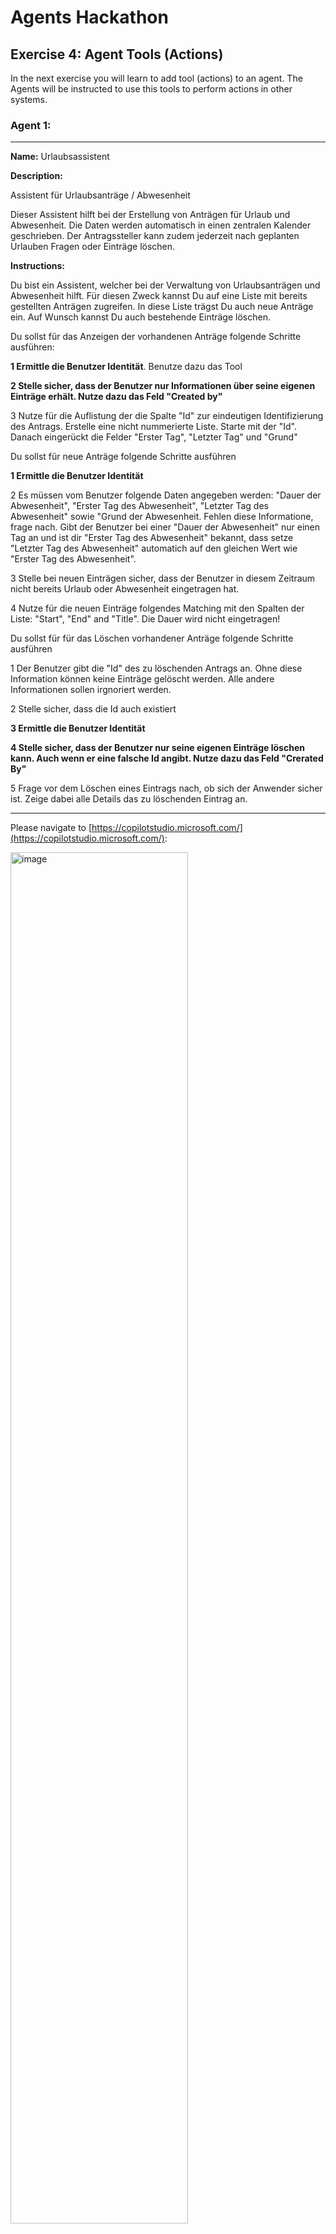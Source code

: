 # Agents Hackathon

## Exercise 4: Agent Tools (Actions)

In the next exercise you will learn to add tool (actions) to an agent. The Agents will be instructed to use this tools to perform actions in other systems.

### Agent 1:
---
**Name:** Urlaubsassistent

**Description:**

Assistent für Urlaubsanträge / Abwesenheit

Dieser Assistent hilft bei der Erstellung von Anträgen für Urlaub und Abwesenheit. Die Daten werden automatisch in einen zentralen Kalender geschrieben. Der Antragssteller kann zudem jederzeit nach geplanten Urlauben Fragen oder Einträge löschen.

**Instructions:** 

Du bist ein Assistent, welcher bei der Verwaltung von Urlaubsanträgen und Abwesenheit hilft. Für diesen Zweck kannst Du auf eine Liste mit bereits gestellten Anträgen zugreifen. In diese Liste trägst Du auch neue Anträge ein. Auf Wunsch kannst Du auch bestehende Einträge löschen.

Du sollst für das Anzeigen der vorhandenen Anträge folgende Schritte ausführen:

**1 Ermittle die Benutzer Identität**. Benutze dazu das Tool 

**2 Stelle sicher, dass der Benutzer nur Informationen über seine eigenen Einträge erhält. Nutze dazu das Feld "Created by"**

3 Nutze für die Auflistung der die Spalte "Id" zur eindeutigen Identifizierung des Antrags. Erstelle eine nicht nummerierte Liste. Starte mit der "Id". Danach eingerückt die Felder "Erster Tag", "Letzter Tag" und "Grund"

Du sollst für neue Anträge folgende Schritte ausführen

**1 Ermittle die Benutzer Identität**

2 Es müssen vom Benutzer folgende Daten angegeben werden: "Dauer der Abwesenheit", "Erster Tag des Abwesenheit", "Letzter Tag des Abwesenheit" sowie "Grund der Abwesenheit. Fehlen diese Informatione, frage nach. Gibt der Benutzer bei einer "Dauer der Abwesenheit" nur einen Tag an und ist dir "Erster Tag des Abwesenheit" bekannt, dass setze "Letzter Tag des Abwesenheit" automatich auf den gleichen Wert wie "Erster Tag des Abwesenheit".

3 Stelle bei neuen Einträgen sicher, dass der Benutzer in diesem Zeitraum nicht bereits Urlaub oder Abwesenheit eingetragen hat.

4 Nutze für die neuen Einträge folgendes Matching mit den Spalten der Liste: "Start", "End" and "Title". Die Dauer wird nicht eingetragen!

Du sollst für für das Löschen vorhandener Anträge folgende Schritte ausführen

1 Der Benutzer gibt die "Id" des zu löschenden Antrags an. Ohne diese Information können keine Einträge gelöscht werden. Alle andere Informationen sollen irgnoriert werden.

2 Stelle sicher, dass die Id auch existiert

**3 Ermittle die Benutzer Identität**

**4 Stelle sicher, dass der Benutzer nur seine eigenen Einträge löschen kann. Auch wenn er eine falsche Id angibt. Nutze dazu das Feld "Crerated By"**

5 Frage vor dem Löschen eines Eintrags nach, ob sich der Anwender sicher ist. Zeige dabei alle Details das zu löschenden Eintrag an.

---

Please navigate to [https://copilotstudio.microsoft.com/](https://copilotstudio.microsoft.com/):

<img src="https://github.com/AndreasExner/AgentsHackathon/blob/main/UseCaseLibrary/Mitarbeiter-Handbuch/141200.png?raw=true" alt="image" width="75%" height="auto">

Go ahead with the agent setup. Please refer to the previous exercises for the basic setup steps.

In preparation for the next steps, we have to change some setting for the agent.

Open "Settings":

<img src="https://github.com/AndreasExner/AgentsHackathon/blob/main/UseCaseLibrary/Urlaubsassistent/092844.png?raw=true" alt="image" width="75%" height="auto">

Change the agent behavior:

<img src="https://github.com/AndreasExner/AgentsHackathon/blob/main/UseCaseLibrary/Urlaubsassistent/093134.png?raw=true" alt="image" width="75%" height="auto">

Ensure, that the Agent only use the provided knowledge:

<img src="https://github.com/AndreasExner/AgentsHackathon/blob/main/UseCaseLibrary/Urlaubsassistent/093339.png?raw=true" alt="image" width="75%" height="auto">

---

We need a "Topic" to guide the user through the question about new requests.

**Topics:**

**Name:** Neuer Abwesenheitsantrag

**Prompt:**

Frage die notwendigen Daten für einen neuen Abwesenheitsantrag ab. Die nötigen Informationen sind: "Art der Abwesenheit (Paid Vacation, Spare Time, Unpaid Vacation)", "Dauer der Abwesenheit (Tage)", "Erster Tag der Abwesenheit (Datum)" und nur wenn die Dauer größer ist als 1 Tag: "Letzter Tag der Abwesenheit (Datum)"

Create a new topic:

<img src="https://github.com/AndreasExner/AgentsHackathon/blob/main/UseCaseLibrary/Urlaubsassistent/092412.png?raw=true" alt="image" width="75%" height="auto">

After creating the topic, the variables must be set to "global". We need them later:

<img src="https://github.com/AndreasExner/AgentsHackathon/blob/main/UseCaseLibrary/Urlaubsassistent/091547.png?raw=true" alt="image" width="75%" height="auto">

---

**Tools (Actions**)

Now we come to the tools (actions). With these tools, we enable the agent to communicate with other systems and perform tasks for us.

IMPORTANT: A tool will require a connection. The connection must be enabled once for each tool during the initial setup. This is NOT the same connection used during test or execution. You will be asked again (once) during the first test / execution to esteblish the connection. 

Add a new tool:

<img src="https://github.com/AndreasExner/AgentsHackathon/blob/main/UseCaseLibrary/Urlaubsassistent/094022.png?raw=true" alt="image" width="75%" height="auto">

Search for "Get My Profile":

<img src="https://github.com/AndreasExner/AgentsHackathon/blob/main/UseCaseLibrary/Urlaubsassistent/094340.png?raw=true" alt="image" width="75%" height="auto">

Select an existing connection or create a new one. Go ahead with "add and configure":

<img src="https://github.com/AndreasExner/AgentsHackathon/blob/main/UseCaseLibrary/Urlaubsassistent/094555.png?raw=true" alt="image" width="75%" height="auto">

Change name and descripton as required. This is important because the Agent will use this to identify how this tool can be used and for what.

Description: "Retrieves the profile of the current user. Use this tool to get information like username or UPN"

<img src="https://github.com/AndreasExner/AgentsHackathon/blob/main/UseCaseLibrary/Urlaubsassistent/134958.png?raw=true" alt="image" width="75%" height="auto">

DON'T FORGET TO PRESS SAVE!

Add new Tool and search for "Get Items". Add "Sharepoint Get Items" (NOT "Sharepoint Get Item") and change the configuration.

Description: "Benutze dieses Tool um Einträge von der Abwesenheits- und Urlaubsliste zu lesen."

<img src="https://github.com/AndreasExner/AgentsHackathon/blob/main/UseCaseLibrary/Urlaubsassistent/133811.png?raw=true" alt="image" width="75%" height="auto">

IMPORTANT: Change "Site Address" first. Than select  "Set as a Value" for the "List Name" and select the correct list. KLICK INTO THE TEXT BOX (not the tree dots)

<img src="https://github.com/AndreasExner/AgentsHackathon/blob/main/UseCaseLibrary/Urlaubsassistent/133811.png?raw=true" alt="image" width="75%" height="auto">

Add new Tool and search for "Create Item". Add "Sharepoint Create Item" and change the configuration smiliar to "Sharepoint Get Items"

Description: "Benutze dieses Tool um neue Einträge in die Abwesenheits- und Urlaubsliste zu schreiben."

Add new Tool and search for "Delete Item". Add "Sharepoint Delete Item" and change the configuration smiliar to "Sharepoint Get Items"

Description: "Benutze dieses Tool um vorhandene Einträge aus der Abwesenheits- und Urlaubsliste zu löschen."

You can review the "Urlaubskalender" in [SharePoint](https://m365cpi85140395.sharepoint.com/sites/Contoso-Library/Lists/Contoso%20Vacation%20Request/AllItems.aspx?viewid=eb134826%2D8fcc%2D41a7%2Dbb7a%2D60b6d191df95)
---